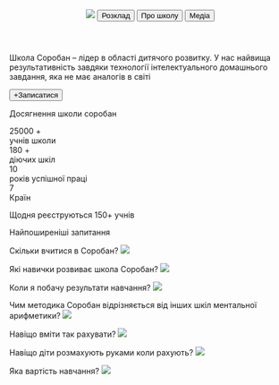 <html>
    <header>
        <nav>
            <img src="https://soroban.ua/assets/img/ua.png">
            <button submit="1">Розклад</button>
            <button submit="1">Про школу</button>
            <button submit="1">Медіа</button>
        </nav>
    </header>
    <main>
        <div class="one">
            <p>
                Школа Соробан – лідер в області дитячого розвитку. У нас найвища результативність завдяки технології інтелектуального домашнього завдання, яка не має аналогів в світі
            </p>
            <button>
                +Записатися
            </button>
        </div>
        <div class="two">
            <article class="line">
            </article>
            <p>
                Досягнення школи соробан
            </p>
            <article class="Dosyagnenya">
            <article class="Dos1">
                25000 + <br>
                учнів школи    
            </article>
            <article class="Dos2">
                180 + <br>
                діючих шкіл
            </article>
            <article class="Dos3">
                10 <br>
                років успішної праці
            </article>
            <article class="Dos4">
                7 <br>
                Країн
            </article>
            </article>
            <p class="aboba">
                Щодня реєструються 150+ учнів
            </p>
        </div>
        <article class="line">
            </article>
        <div class="three">
            <p class="questions">
                Найпоширеніші запитання
            </p>
            <p class="question">
                Скільки вчитися в Соробан?
                <img src="https://cdn-icons-png.flaticon.com/512/54/54785.png">
            </p>
            <p class="question">
                Які навички розвиває школа Соробан?
                <img src="https://cdn-icons-png.flaticon.com/512/54/54785.png">
            </p>
            <p class="question">
                Коли я побачу результати навчання?
                <img src="https://cdn-icons-png.flaticon.com/512/54/54785.png">
            </p>
            <p class="question">
                Чим методика Соробан відрізняється від інших шкіл ментальної арифметики?
                <img src="https://cdn-icons-png.flaticon.com/512/54/54785.png">
            </p>
            <p class="question">         
                Навіщо вміти так рахувати?
                <img src="https://cdn-icons-png.flaticon.com/512/54/54785.png">
            </p>
            <p class="question">
                Навіщо діти розмахують руками коли рахують?
                <img src="https://cdn-icons-png.flaticon.com/512/54/54785.png">
            </p>
            <p class="question">
                Яка вартість навчання?
                <img src="https://cdn-icons-png.flaticon.com/512/54/54785.png">
            </p>
        </div>
    </main>
</html>
